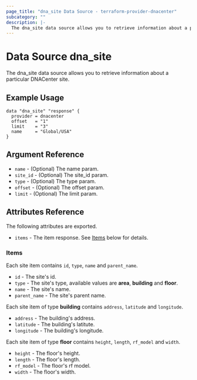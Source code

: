 ```yaml
---
page_title: "dna_site Data Source - terraform-provider-dnacenter"
subcategory: ""
description: |-
  The dna_site data source allows you to retrieve information about a particular DNACenter site.
---
```


# Data Source dna_site

The dna_site data source allows you to retrieve information about a particular DNACenter site.

## Example Usage

```hcl
data "dna_site" "response" {
  provider = dnacenter
  offset   = "1"
  limit    = "3"
  name     = "Global/USA"
}
```

## Argument Reference

- `name` - (Optional) The name param.
- `site_id` - (Optional) The site_id param.
- `type` - (Optional) The type param.
- `offset` - (Optional) The offset param.
- `limit` - (Optional) The limit param.

## Attributes Reference

The following attributes are exported.

- `items` - The item response. See [Items](#items) below for details.

### Items

Each site item contains `id`, `type`, `name` and `parent_name`.

- `id` - The site's id.
- `type` - The site's type, available values are **area**, **building** and **floor**.
- `name` - The site's name.
- `parent_name` - The site's parent name.

Each site item of type **building** contains `address`, `latitude` and `longitude`.

- `address` - The building's address.
- `latitude` - The building's latitute.
- `longitude` - The building's longitude.

Each site item of type **floor** contains `height`, `length`, `rf_model` and `width`.

- `height` - The floor's height.
- `length` - The floor's length.
- `rf_model` - The floor's rf model.
- `width` - The floor's width.
